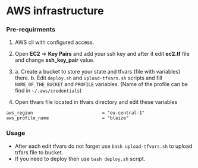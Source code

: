 # AWS infrastructure

### Pre-requirments
1) AWS cli with configured access. 
2) Open **EC2** => **Key Pairs** and add your ssh key and after it edit **ec2.tf** file and change **ssh_key_pair** value. 
3) a. Create a bucket to store your state and tfvars (file with variables) there.
   b. Edit `deploy.sh` and `upload-tfvars.sh` scripts and fill `NAME_OF_THE_BUCKET` and `PROFILE` variables. (Name of the profile can be find in `~/.aws/credentials`)

4) Open tfvars file located in tfvars directory and edit these variables
```
aws_region                          = "eu-central-1"
aws_profile_name                    = "blaize" 
```


### Usage
- After each edit tfvars do not forget use `bash upload-tfvars.sh` to upload trfars file to bucket.
- If you need to deploy then use `bash deploy.sh` script.



<!-- BEGIN_TF_DOCS -->